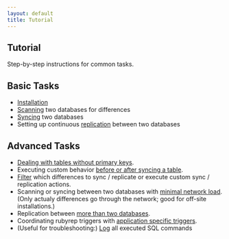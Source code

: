 ```yaml
---
layout: default
title: Tutorial
---
```


Tutorial
--------

Step-by-step instructions for common tasks.

Basic Tasks
-----------

-   [Installation](installation.html)
-   [Scanning](scanning.html) two databases for differences
-   [Syncing](syncing.html) two databases
-   Setting up continuous [replication](replication.html) between two databases

Advanced Tasks
--------------

-   [Dealing with tables without primary keys](manually_specifying_key_columns.html).
-   Executing custom behavior [before or after syncing a table](sync_hooks.html).
-   [Filter](event_filters.html) which differences to sync / replicate or execute custom sync / replication actions.
-   Scanning or syncing between two databases with [minimal network load](using_rubyrep_proxies.html).
    (Only actualy differences go through the network; good for off-site installations.)
-   Replication between [more than two databases](replication_between_more_than_two_databases.html).
-   Coordinating rubyrep triggers with [application specific triggers](coordinating_with_application_specific_triggers.html).
-   (Useful for troubleshooting:) [Log](logging_sql.html) all executed SQL commands
